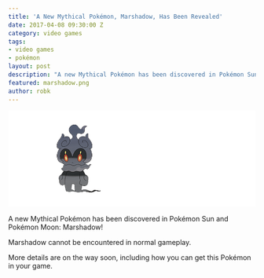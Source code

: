 ```yaml
---
title: 'A New Mythical Pokémon, Marshadow, Has Been Revealed'
date: 2017-04-08 09:30:00 Z
category: video games
tags:
- video games
- pokémon
layout: post
description: "A new Mythical Pokémon has been discovered in Pokémon Sun and Pokémon Moon: Marshadow! "
featured: marshadow.png
author: robk
---
```


![Marshadow](/images/pokemon/marshadow.png)

A new Mythical Pokémon has been discovered in Pokémon Sun and Pokémon Moon: Marshadow!

Marshadow cannot be encountered in normal gameplay.

More details are on the way soon, including how you can get this Pokémon in your game.

